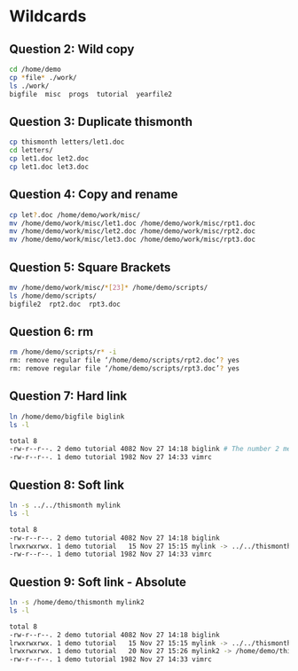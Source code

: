 # Wildcards

## Question 2: Wild copy

```bash
cd /home/demo
cp *file* ./work/
ls ./work/
bigfile  misc  progs  tutorial  yearfile2
```

## Question 3: Duplicate thismonth

```bash
cp thismonth letters/let1.doc
cd letters/
cp let1.doc let2.doc
cp let1.doc let3.doc
```

## Question 4: Copy and rename

```bash
cp let?.doc /home/demo/work/misc/
mv /home/demo/work/misc/let1.doc /home/demo/work/misc/rpt1.doc
mv /home/demo/work/misc/let2.doc /home/demo/work/misc/rpt2.doc
mv /home/demo/work/misc/let3.doc /home/demo/work/misc/rpt3.doc
```

## Question 5: Square Brackets

```bash
mv /home/demo/work/misc/*[23]* /home/demo/scripts/
ls /home/demo/scripts/
bigfile2  rpt2.doc  rpt3.doc
```

## Question 6: rm

```bash
rm /home/demo/scripts/r* -i
rm: remove regular file ‘/home/demo/scripts/rpt2.doc’? yes
rm: remove regular file ‘/home/demo/scripts/rpt3.doc’? yes
```

## Question 7: Hard link

```bash
ln /home/demo/bigfile biglink
ls -l

total 8
-rw-r--r--. 2 demo tutorial 4082 Nov 27 14:18 biglink # The number 2 means this is a hard link.
-rw-r--r--. 1 demo tutorial 1982 Nov 27 14:33 vimrc
```

## Question 8: Soft link

```bash
ln -s ../../thismonth mylink
ls -l

total 8
-rw-r--r--. 2 demo tutorial 4082 Nov 27 14:18 biglink
lrwxrwxrwx. 1 demo tutorial   15 Nov 27 15:15 mylink -> ../../thismonth # Notice the "l" in the permissions.
-rw-r--r--. 1 demo tutorial 1982 Nov 27 14:33 vimrc
```

## Question 9: Soft link - Absolute

```bash
ln -s /home/demo/thismonth mylink2
ls -l

total 8
-rw-r--r--. 2 demo tutorial 4082 Nov 27 14:18 biglink
lrwxrwxrwx. 1 demo tutorial   15 Nov 27 15:15 mylink -> ../../thismonth
lrwxrwxrwx. 1 demo tutorial   20 Nov 27 15:26 mylink2 -> /home/demo/thismonth
-rw-r--r--. 1 demo tutorial 1982 Nov 27 14:33 vimrc
```